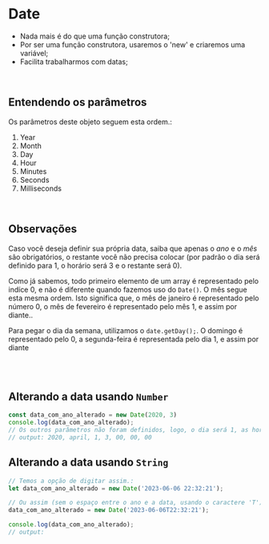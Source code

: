 # Date
- Nada mais é do que uma função construtora;
- Por ser uma função construtora, usaremos o 'new' e criaremos uma variável;
- Facilita trabalharmos com datas; 

</br>

## Entendendo os parâmetros
Os parâmetros deste objeto seguem esta ordem.:
<ol>
    <li>Year </li>
    <li>Month </li>
    <li>Day </li>
    <li>Hour </li>
    <li>Minutes </li>
    <li>Seconds </li>
    <li>Milliseconds </li>
</ol>

</br>


## Observações
Caso você deseja definir sua própria data, saiba que apenas o _ano_ e o _mês_ são obrigatórios, o restante você não precisa colocar (por padrão o dia será definido para 1, o horário será 3 e o restante será 0). 
</br>

Como já sabemos, todo primeiro elemento de um array é representado pelo indíce 0, e não é diferente quando fazemos uso do `Date()`.
O mês segue esta mesma ordem. Isto significa que, o mês de janeiro é representado pelo número 0, o mês de fevereiro é representado pelo mês 1, e assim por diante..
</br>

Para pegar o dia da semana, utilizamos o `date.getDay();`. O domingo é representado pelo 0, a segunda-feira é representada pelo dia 1, e assim por diante


</br>
</br>

## Alterando a data usando `Number`
```js
const data_com_ano_alterado = new Date(2020, 3)
console.log(data_com_ano_alterado);
// Os outros parâmetros não foram definidos, logo, o dia será 1, as horas serão 3, e o restante será 0.
// output: 2020, april, 1, 3, 00, 00, 00
```

## Alterando a data usando `String`
```js
// Temos a opção de digitar assim.:
let data_com_ano_alterado = new Date('2023-06-06 22:32:21');

// Ou assim (sem o espaço entre o ano e a data, usando o caractere 'T').
data_com_ano_alterado = new Date('2023-06-06T22:32:21');

console.log(data_com_ano_alterado);
// output: 
```


